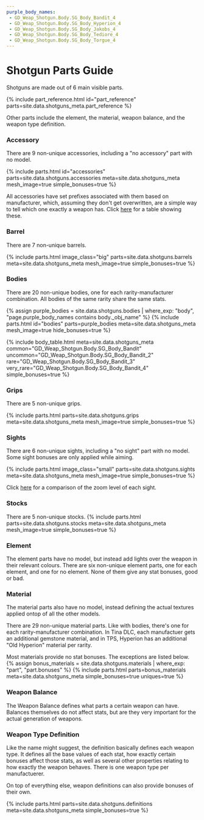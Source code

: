 ```yaml
---
purple_body_names:
 - GD_Weap_Shotgun.Body.SG_Body_Bandit_4
 - GD_Weap_Shotgun.Body.SG_Body_Hyperion_4
 - GD_Weap_Shotgun.Body.SG_Body_Jakobs_4
 - GD_Weap_Shotgun.Body.SG_Body_Tediore_4
 - GD_Weap_Shotgun.Body.SG_Body_Torgue_4
---
```


# Shotgun Parts Guide
Shotguns are made out of 6 main visible parts.

<style>
#part_reference img {
    max-width: calc(var(--img-size-big) + var(--img-size-increment));
    max-height: calc(var(--img-size-big) + var(--img-size-increment));
    min-height: revert;
}
</style>
{% include part_reference.html id="part_reference" parts=site.data.shotguns_meta.part_reference %}

Other parts include the element, the material, weapon balance, and the weapon type definition.

### Accessory
There are 9 non-unique accessories, including a "no accessory" part with no model.

<style>
#accessories img {
    min-width: var(--img-size-standard);
    min-height: var(--img-size-standard);
    max-width: var(--img-size-big);
}
</style>
{% include parts.html 
    id="accessories"
    parts=site.data.shotguns.accessories
    meta=site.data.shotguns_meta
    mesh_image=true
    simple_bonuses=true
%}

All accessories have set prefixes associated with them based on manufacturer, which, assuming they
don't get overwritten, are a simple way to tell which one exactly a weapon has. Click
[here](/shotguns/prefixes/) for a table showing these.

### Barrel
There are 7 non-unique barrels.

{% include parts.html 
    image_class="big"
    parts=site.data.shotguns.barrels
    meta=site.data.shotguns_meta
    mesh_image=true
    simple_bonuses=true
%}

### Bodies
There are 20 non-unique bodies, one for each rarity-manufacturer combination. All bodies of the
same rarity share the same stats.

<style>
#bodies > div:nth-child(2) > img {
    max-width: var(--img-size-big);
    min-height: var(--img-size-standard)
}
</style>
{% assign purple_bodies = site.data.shotguns.bodies
                          | where_exp: "body", "page.purple_body_names contains body._obj_name" %}
{% include parts.html
    id="bodies"
    parts=purple_bodies
    meta=site.data.shotguns_meta
    mesh_image=true
    hide_bonuses=true
%}

{% include body_table.html 
    meta=site.data.shotguns_meta
    common="GD_Weap_Shotgun.Body.SG_Body_Bandit"
    uncommon="GD_Weap_Shotgun.Body.SG_Body_Bandit_2"
    rare="GD_Weap_Shotgun.Body.SG_Body_Bandit_3"
    very_rare="GD_Weap_Shotgun.Body.SG_Body_Bandit_4"
    simple_bonuses=true
%}

### Grips
There are 5 non-unique grips.

{% include parts.html 
    parts=site.data.shotguns.grips
    meta=site.data.shotguns_meta
    mesh_image=true
    simple_bonuses=true
%}

### Sights
There are 6 non-unique sights, including a "no sight" part with no model. Some sight bonuses are
only applied while aiming.

{% include parts.html 
    image_class="small"
    parts=site.data.shotguns.sights
    meta=site.data.shotguns_meta
    mesh_image=true
    simple_bonuses=true
%}

Click [here](/shotguns/zoom/) for a comparison of the zoom level of each sight.

### Stocks
There are 5 non-unique stocks.
{% include parts.html 
    parts=site.data.shotguns.stocks
    meta=site.data.shotguns_meta
    mesh_image=true
    simple_bonuses=true
%}

### Element
The element parts have no model, but instead add lights over the weapon in their relevant colours.
There are six non-unique element parts, one for each element, and one for no element. None of them
give any stat bonuses, good or bad. 

### Material
The material parts also have no model, instead defining the actual textures applied ontop of all the
other models.

There are 29 non-unique material parts. Like with bodies, there's one for each rarity-manufacturer
combination. In Tina DLC, each manufactuer gets an additional gemstone material, and in TPS,
Hyperion has an additional "Old Hyperion" material per rarity.

Most materials provide no stat bonuses. The exceptions are listed below.
{% assign bonus_materials = site.data.shotguns.materials | where_exp: "part", "part.bonuses" %}
{% include parts.html
    parts=bonus_materials
    meta=site.data.shotguns_meta
    simple_bonuses=true
    uniques=true
%}

### Weapon Balance
The Weapon Balance defines what parts a certain weapon can have. Balances themselves do not affect
stats, but are they very important for the actual generation of weapons.

### Weapon Type Definition
Like the name might suggest, the definition basically defines each weapon type. It defines all the
base values of each stat, how exactly certain bonuses affect those stats, as well as several other
properties relating to how exactly the weapon behaves. There is one weapon type per manufactuerer.

On top of everything else, weapon definitions can also provide bonuses of their own.

{% include parts.html
    parts=site.data.shotguns.definitions
    meta=site.data.shotguns_meta
    simple_bonuses=true
%}
